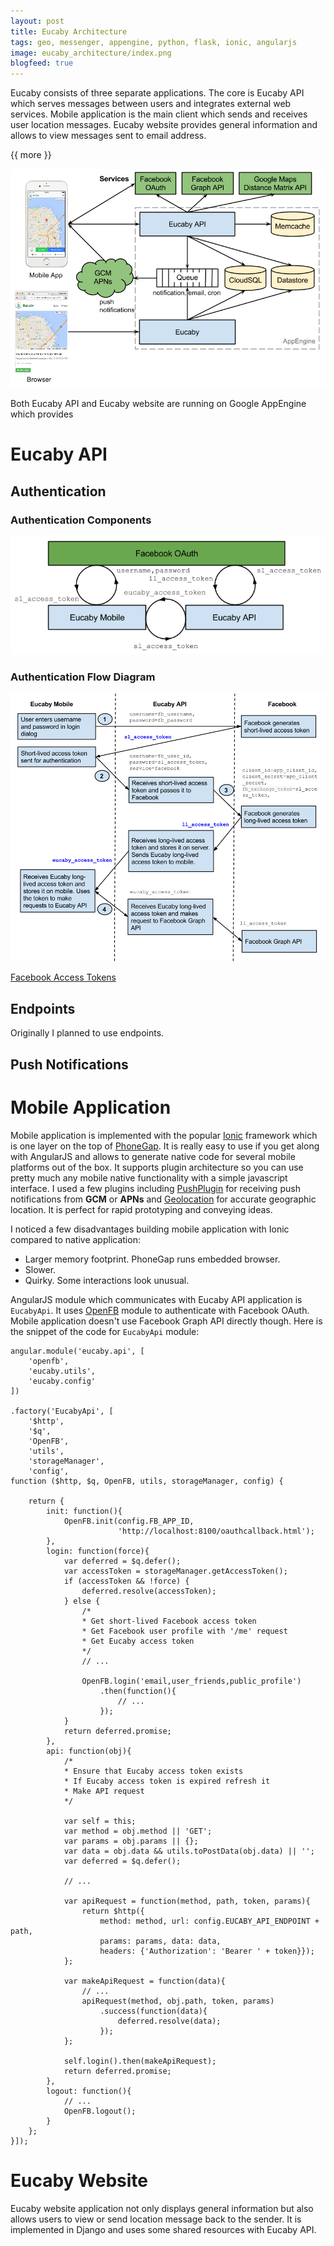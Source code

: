 ```yaml
---
layout: post
title: Eucaby Architecture
tags: geo, messenger, appengine, python, flask, ionic, angularjs
image: eucaby_architecture/index.png
blogfeed: true
---
```


Eucaby consists of three separate applications. The core is Eucaby API which serves messages between users and integrates external web services. Mobile application is the main client which sends and receives user location messages. Eucaby website provides general information and allows to view messages sent to email address.

{{ more }}

![Eucaby Architecture][img-architecture]

Both Eucaby API and Eucaby website are running on Google AppEngine which provides 

# Eucaby API

## Authentication

### Authentication Components

![Eucaby Authentication][img-authentication]

### Authentication Flow Diagram

![Eucaby Authentication Flow][img-authentication-flow]

[Facebook Access Tokens][fb-access-tokens]

## Endpoints

Originally I planned to use endpoints.

## Push Notifications


# Mobile Application

Mobile application is implemented with the popular [Ionic][ionic] framework which is one layer on the top of [PhoneGap][phonegap]. It is really easy to use if you get along with AngularJS and allows to generate native code for several mobile platforms out of the box. It supports plugin architecture so you can use pretty much any mobile native functionality with a simple javascript interface. I used a few plugins including [PushPlugin][pushplugin] for receiving push notifications from **GCM** or **APNs** and [Geolocation][geolocation] for accurate geographic location. It is perfect for rapid prototyping and conveying ideas. 

I noticed a few disadvantages building mobile application with Ionic compared to native application:

* Larger memory footprint. PhoneGap runs embedded browser. 
* Slower. 
* Quirky. Some interactions look unusual. 

AngularJS module which communicates with Eucaby API application is `EucabyApi`. It uses [OpenFB][openfb] module to authenticate with Facebook OAuth. Mobile application doesn't use Facebook Graph API directly though. Here is the snippet of the code for `EucabyApi` module:

    angular.module('eucaby.api', [
        'openfb',
        'eucaby.utils',
        'eucaby.config'
    ])
    
    .factory('EucabyApi', [
        '$http',
        '$q',
        'OpenFB',
        'utils',
        'storageManager',
        'config',
    function ($http, $q, OpenFB, utils, storageManager, config) {
    
        return {
            init: function(){
                OpenFB.init(config.FB_APP_ID,
                            'http://localhost:8100/oauthcallback.html');
            },
            login: function(force){
                var deferred = $q.defer();
                var accessToken = storageManager.getAccessToken();
                if (accessToken && !force) {
                    deferred.resolve(accessToken);
                } else {
                    /*
                    * Get short-lived Facebook access token
                    * Get Facebook user profile with '/me' request
                    * Get Eucaby access token
                    */
                    // ...
    
                    OpenFB.login('email,user_friends,public_profile')
                        .then(function(){
                            // ...
                        });
                }
                return deferred.promise;
            },
            api: function(obj){
                /*
                * Ensure that Eucaby access token exists
                * If Eucaby access token is expired refresh it
                * Make API request
                */
            
                var self = this;
                var method = obj.method || 'GET';
                var params = obj.params || {};
                var data = obj.data && utils.toPostData(obj.data) || '';
                var deferred = $q.defer();
                
                // ...
                
                var apiRequest = function(method, path, token, params){
                    return $http({
                        method: method, url: config.EUCABY_API_ENDPOINT + path,
                        params: params, data: data,
                        headers: {'Authorization': 'Bearer ' + token}});
                };
                
                var makeApiRequest = function(data){
                    // ...
                    apiRequest(method, obj.path, token, params)
                        .success(function(data){
                            deferred.resolve(data);
                        });
                };
    
                self.login().then(makeApiRequest);
                return deferred.promise;
            },
            logout: function(){
                // ...
                OpenFB.logout();
            }
        };
    }]);


# Eucaby Website

Eucaby website application not only displays general information but also allows users to view or send location message back to the sender. It is implemented in Django and uses some shared resources with Eucaby API.

[img-index]: /img/eucaby_architecture/index.png
[img-authentication]: /img/eucaby_architecture/authentication.png
[img-authentication-flow]: /img/eucaby_architecture/authentication-flow.png
[img-architecture]: /img/eucaby_architecture/architecture.png
[fb-access-tokens]: https://developers.facebook.com/docs/facebook-login/access-tokens
[ionic]: http://ionicframework.com/
[phonegap]: http://phonegap.com/
[pushplugin]: https://github.com/phonegap-build/PushPlugin
[geolocation]: https://github.com/apache/cordova-plugin-geolocation
[openfb]: https://github.com/ccoenraets/OpenFB
[endpoints]: https://cloud.google.com/appengine/docs/python/endpoints/

